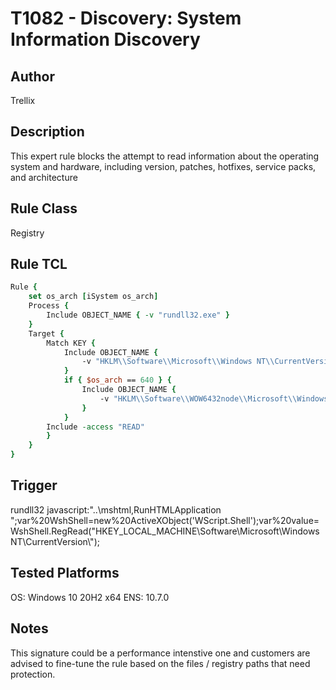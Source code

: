 # T1082 - Discovery: System Information Discovery

## Author
Trellix

## Description
This expert rule blocks the attempt to read information about the operating system and hardware, including version, patches, hotfixes, service packs, and architecture

## Rule Class 
Registry

## Rule TCL
```tcl
Rule {
    set os_arch [iSystem os_arch]
    Process {        
        Include OBJECT_NAME { -v "rundll32.exe" }
    }
    Target {
        Match KEY {
            Include OBJECT_NAME {
                -v "HKLM\\Software\\Microsoft\\Windows NT\\CurrentVersion\\**"
            }
            if { $os_arch == 640 } {
                Include OBJECT_NAME {
                    -v "HKLM\\Software\\WOW6432node\\Microsoft\\Windows NT\\CurrentVersion\\**"
                }
            }
		Include -access "READ"
        }
    }
}

```

## Trigger
rundll32 javascript:"\..\mshtml,RunHTMLApplication ";var%20WshShell=new%20ActiveXObject('WScript.Shell');var%20value=WshShell.RegRead("HKEY_LOCAL_MACHINE\\Software\\Microsoft\\Windows NT\\CurrentVersion\\");

## Tested Platforms
OS: Windows 10 20H2 x64
ENS: 10.7.0

## Notes
This signature could be a performance intenstive one and customers are advised to fine-tune the rule based on the files / registry paths that need protection.
